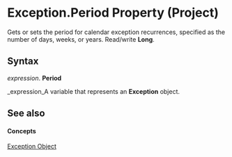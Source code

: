 
# Exception.Period Property (Project)

Gets or sets the period for calendar exception recurrences, specified as the number of days, weeks, or years. Read/write  **Long**.


## Syntax

 _expression_. **Period**

 _expression_A variable that represents an  **Exception** object.


## See also


#### Concepts


 [Exception Object](105372cd-2e8b-0fd0-f565-0a75c907a40a.md)
